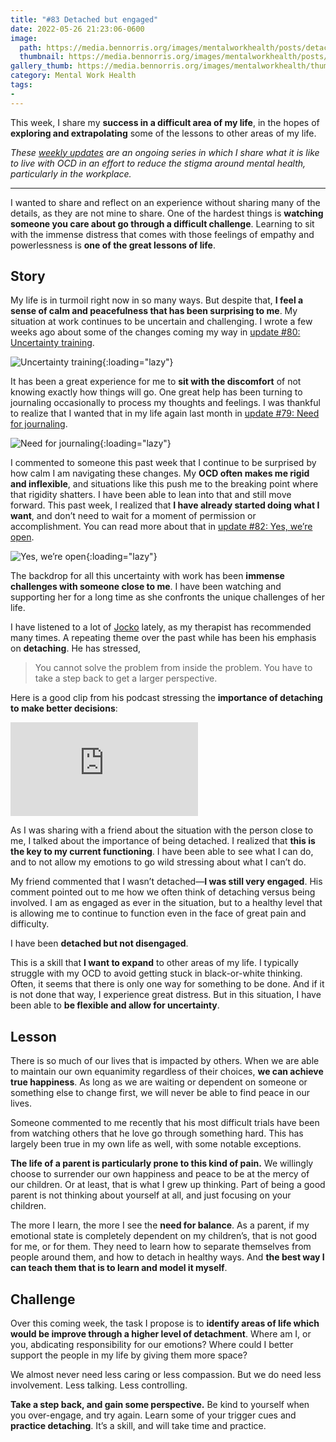 ```yaml
---
title: "#83 Detached but engaged"
date: 2022-05-26 21:23:06-0600
image: 
  path: https://media.bennorris.org/images/mentalworkhealth/posts/detached-but-engaged.jpg
  thumbnail: https://media.bennorris.org/images/mentalworkhealth/posts/thumbnails/detached-but-engaged.jpg
gallery_thumb: https://media.bennorris.org/images/mentalworkhealth/thumbs/detached-but-engaged.jpg
category: Mental Work Health
tags:
- 
---
```


This week, I share my **success in a difficult area of my life**, in the hopes of **exploring and extrapolating** some of the lessons to other areas of my life.

_These [weekly updates](https://bennorris.org/tags/weekly-update/) are an ongoing series in which I share what it is like to live with OCD in an effort to reduce the stigma around mental health, particularly in the workplace._

***

I wanted to share and reflect on an experience without sharing many of the details, as they are not mine to share. One of the hardest things is **watching someone you care about go through a difficult challenge**. Learning to sit with the immense distress that comes with those feelings of empathy and powerlessness is **one of the great lessons of life**.

## Story

My life is in turmoil right now in so many ways. But despite that, **I feel a sense of calm and peacefulness that has been surprising to me**. My situation at work continues to be uncertain and challenging. I wrote a few weeks ago about some of the changes coming my way in [update #80: Uncertainty training](https://bennorris.org/2022/05/06/uncertainty-training).

![Uncertainty training](https://media.bennorris.org/images/mentalworkhealth/posts/uncertainty-training.jpg){:loading="lazy"}

It has been a great experience for me to **sit with the discomfort** of not knowing exactly how things will go. One great help has been turning to journaling occasionally to process my thoughts and feelings. I was thankful to realize that I wanted that in my life again last month in [update #79: Need for journaling](https://bennorris.org/2022/04/29/need-for-journaling).

![Need for journaling](https://media.bennorris.org/images/mentalworkhealth/posts/need-for-journaling.jpg){:loading="lazy"}

I commented to someone this past week that I continue to be surprised by how calm I am navigating these changes. My **OCD often makes me rigid and inflexible**, and situations like this push me to the breaking point where that rigidity shatters. I have been able to lean into that and still move forward. This past week, I realized that **I have already started doing what I want**, and don’t need to wait for a moment of permission or accomplishment. You can read more about that in [update #82: Yes, we’re open](https://bennorris.org/2022/05/20/yes-were-open).

![Yes, we’re open](https://media.bennorris.org/images/mentalworkhealth/posts/yes-we’re-open.jpg){:loading="lazy"}

The backdrop for all this uncertainty with work has been **immense challenges with someone close to me**. I have been watching and supporting her for a long time as she confronts the unique challenges of her life.

I have listened to a lot of [Jocko](https://jockopodcast.com/) lately, as my therapist has recommended many times. A repeating theme over the past while has been his emphasis on **detaching**. He has stressed,

> You cannot solve the problem from inside the problem. You have to take a step back to get a larger perspective.

Here is a good clip from his podcast stressing the **importance of detaching to make better decisions**:

<div class="embed-responsive embed-responsive-16by9">
  <iframe class="embed-responsive-item" src="https://www.youtube-nocookie.com/embed/N0CQsYDAYd8" title="YouTube video player" frameborder="0" allow="accelerometer; autoplay; clipboard-write; encrypted-media; gyroscope; picture-in-picture" allowfullscreen></iframe>
</div>

As I was sharing with a friend about the situation with the person close to me, I talked about the importance of being detached. I realized that **this is the key to my current functioning**. I have been able to see what I can do, and to not allow my emotions to go wild stressing about what I can’t do.

My friend commented that I wasn’t detached—**I was still very engaged**. His comment pointed out to me how we often think of detaching versus being involved. I am as engaged as ever in the situation, but to a healthy level that is allowing me to continue to function even in the face of great pain and difficulty.

I have been **detached but not disengaged**.

This is a skill that **I want to expand** to other areas of my life. I typically struggle with my OCD to avoid getting stuck in black-or-white thinking. Often, it seems that there is only one way for something to be done. And if it is not done that way, I experience great distress. But in this situation, I have been able to **be flexible and allow for uncertainty**.


## Lesson

There is so much of our lives that is impacted by others. When we are able to maintain our own equanimity regardless of their choices, **we can achieve true happiness**. As long as we are waiting or dependent on someone or something else to change first, we will never be able to find peace in our lives.

Someone commented to me recently that his most difficult trials have been from watching others that he love go through something hard. This has largely been true in my own life as well, with some notable exceptions.

**The life of a parent is particularly prone to this kind of pain.** We willingly choose to surrender our own happiness and peace to be at the mercy of our children. Or at least, that is what I grew up thinking. Part of being a good parent is not thinking about yourself at all, and just focusing on your children.

The more I learn, the more I see the **need for balance**. As a parent, if my emotional state is completely dependent on my children’s, that is not good for me, or for them. They need to learn how to separate themselves from people around them, and how to detach in healthy ways. And **the best way I can teach them that is to learn and model it myself**.


## Challenge

Over this coming week, the task I propose is to **identify areas of life which would be improve through a higher level of detachment**. Where am I, or you, abdicating responsibility for our emotions? Where could I better support the people in my life by giving them more space?

We almost never need less caring or less compassion. But we do need less involvement. Less talking. Less controlling.

**Take a step back, and gain some perspective.** Be kind to yourself when you over-engage, and try again. Learn some of your trigger cues and **practice detaching**. It’s a skill, and will take time and practice.
